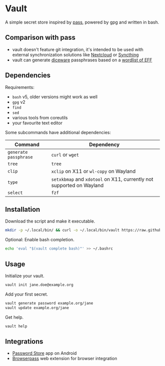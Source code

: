# Vault

A simple secret store inspired by [pass](https://www.passwordstore.org/), powered by gpg and written in bash.

## Comparison with pass

- vault doesn't feature git integration, it's intended to be used with external synchronization solutions like [Nextcloud](https://nextcloud.com/) or [Syncthing](https://syncthing.net/)
- vault can generate [diceware](https://wikipedia.org/wiki/Diceware) passphrases based on a [wordlist of EFF](https://www.eff.org/dice)

## Dependencies

Requirements:

- `bash` v5, older versions might work as well
- `gpg` v2
- `find`
- `sed`
- various tools from coreutils
- your favourite text editor

Some subcommands have additional dependencies:

Command               | Dependency
----------------------|-------------
`generate passphrase` | `curl` or `wget`
`tree`                | `tree`
`clip`                | `xclip` on X11 or `wl-copy` on Wayland
`type`                | `setxkbmap` and `xdotool` on X11, currently not supported on Wayland
`select`              | `fzf`

## Installation

Download the script and make it executable.

~~~ bash
mkdir -p ~/.local/bin/ && curl -o ~/.local/bin/vault https://raw.githubusercontent.com/dadevel/vault/master/vault.sh && chmod 0755 ~/.local/bin/vault
~~~

Optional: Enable bash completion.

~~~ bash
echo 'eval "$(vault complete bash)"' >> ~/.bashrc
~~~

## Usage

Initialize your vault.

~~~ bash
vault init jane.doe@example.org
~~~

Add your first secret.

~~~ bash
vault generate password example.org/jane
vault update example.org/jane
~~~

Get help.

~~~ bash
vault help
~~~

## Integrations

- [Password Store](https://github.com/android-password-store/Android-Password-Store) app on Android
- [Browserpass](https://github.com/browserpass/browserpass-extension) web extension for browser integration

